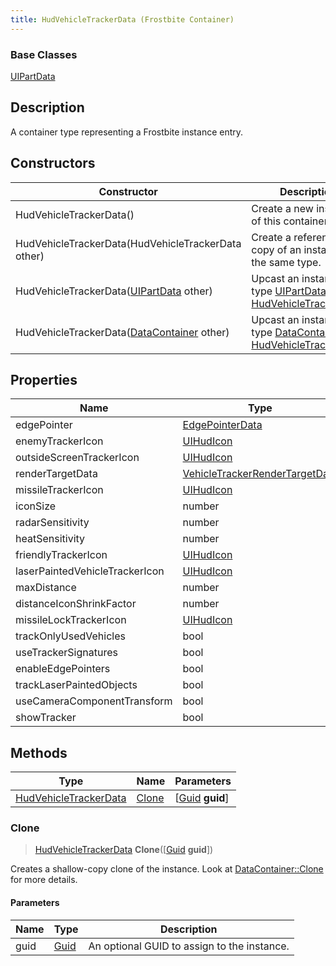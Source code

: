 ```yaml
---
title: HudVehicleTrackerData (Frostbite Container)
---
```

### Base Classes

[UIPartData](UIPartData)

## Description

A container type representing a Frostbite instance entry.

## Constructors

| Constructor                                                                      | Description                                                                                                                       |
| -------------------------------------------------------------------------------- | --------------------------------------------------------------------------------------------------------------------------------- |
| HudVehicleTrackerData()                                                          | Create a new instance of this container type.                                                                                     |
| HudVehicleTrackerData(HudVehicleTrackerData other)                               | Create a reference copy of an instance of the same type.                                                                          |
| HudVehicleTrackerData([UIPartData](UIPartData) other)                            | Upcast an instance of type [UIPartData](UIPartData) to [HudVehicleTrackerData](HudVehicleTrackerData).                            |
| HudVehicleTrackerData([DataContainer](/vext/ref/cls/shr/datacontainer) other) | Upcast an instance of type [DataContainer](/vext/ref/cls/shr/datacontainer) to [HudVehicleTrackerData](HudVehicleTrackerData). |

## Properties

| Name                           | Type                                                             | Description |
| ------------------------------ | ---------------------------------------------------------------- | ----------- |
| edgePointer                    | [EdgePointerData](EdgePointerData)                               |             |
| enemyTrackerIcon               | [UIHudIcon](UIHudIcon)                                           |             |
| outsideScreenTrackerIcon       | [UIHudIcon](UIHudIcon)                                           |             |
| renderTargetData               | [VehicleTrackerRenderTargetData](VehicleTrackerRenderTargetData) |             |
| missileTrackerIcon             | [UIHudIcon](UIHudIcon)                                           |             |
| iconSize                       | number                                                           |             |
| radarSensitivity               | number                                                           |             |
| heatSensitivity                | number                                                           |             |
| friendlyTrackerIcon            | [UIHudIcon](UIHudIcon)                                           |             |
| laserPaintedVehicleTrackerIcon | [UIHudIcon](UIHudIcon)                                           |             |
| maxDistance                    | number                                                           |             |
| distanceIconShrinkFactor       | number                                                           |             |
| missileLockTrackerIcon         | [UIHudIcon](UIHudIcon)                                           |             |
| trackOnlyUsedVehicles          | bool                                                             |             |
| useTrackerSignatures           | bool                                                             |             |
| enableEdgePointers             | bool                                                             |             |
| trackLaserPaintedObjects       | bool                                                             |             |
| useCameraComponentTransform    | bool                                                             |             |
| showTracker                    | bool                                                             |             |

## Methods

| Type                                           | Name            | Parameters                                     |
| ---------------------------------------------- | --------------- | ---------------------------------------------- |
| [HudVehicleTrackerData](HudVehicleTrackerData) | [Clone](#clone) | \[[Guid](/vext/ref/cls/shr/guid) **guid**\] |

### Clone

> [HudVehicleTrackerData](HudVehicleTrackerData) **Clone**(\[[Guid](/vext/ref/cls/shr/guid) **guid**\])

Creates a shallow-copy clone of the instance. Look at [DataContainer::Clone](/vext/ref/cls/shr/datacontainer#clone) for more details.

#### Parameters

| Name | Type         | Description                                 |
| ---- | ------------ | ------------------------------------------- |
| guid | [Guid](Guid) | An optional GUID to assign to the instance. |
